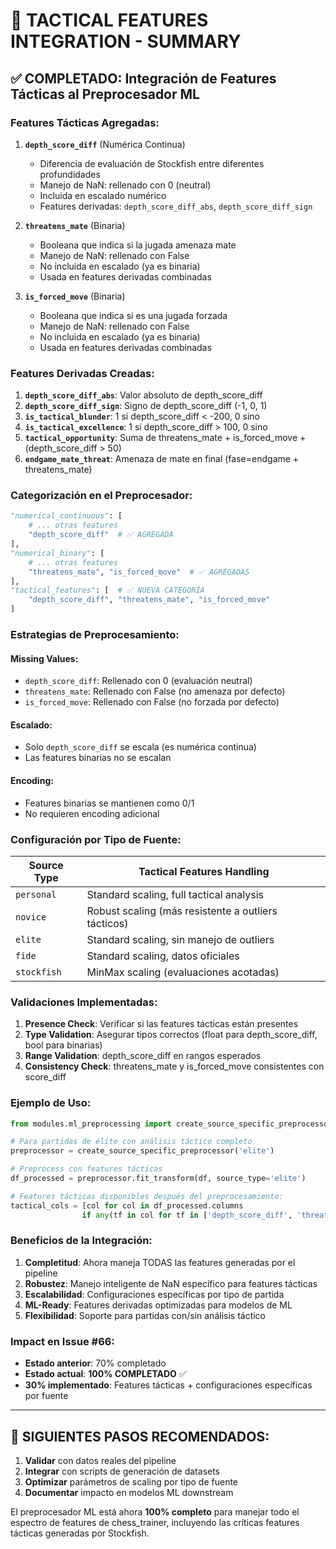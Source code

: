 # 🎯 TACTICAL FEATURES INTEGRATION - SUMMARY

## ✅ COMPLETADO: Integración de Features Tácticas al Preprocesador ML

### **Features Tácticas Agregadas:**

1. **`depth_score_diff`** (Numérica Continua)
   - Diferencia de evaluación de Stockfish entre diferentes profundidades
   - Manejo de NaN: rellenado con 0 (neutral)
   - Incluida en escalado numérico
   - Features derivadas: `depth_score_diff_abs`, `depth_score_diff_sign`

2. **`threatens_mate`** (Binaria)
   - Booleana que indica si la jugada amenaza mate
   - Manejo de NaN: rellenado con False
   - No incluida en escalado (ya es binaria)
   - Usada en features derivadas combinadas

3. **`is_forced_move`** (Binaria)
   - Booleana que indica si es una jugada forzada
   - Manejo de NaN: rellenado con False
   - No incluida en escalado (ya es binaria)
   - Usada en features derivadas combinadas

### **Features Derivadas Creadas:**

1. **`depth_score_diff_abs`**: Valor absoluto de depth_score_diff
2. **`depth_score_diff_sign`**: Signo de depth_score_diff (-1, 0, 1)
3. **`is_tactical_blunder`**: 1 si depth_score_diff < -200, 0 sino
4. **`is_tactical_excellence`**: 1 si depth_score_diff > 100, 0 sino
5. **`tactical_opportunity`**: Suma de threatens_mate + is_forced_move + (depth_score_diff > 50)
6. **`endgame_mate_threat`**: Amenaza de mate en final (fase=endgame + threatens_mate)

### **Categorización en el Preprocesador:**

```python
"numerical_continuous": [
    # ... otras features
    "depth_score_diff"  # ✅ AGREGADA
],
"numerical_binary": [
    # ... otras features  
    "threatens_mate", "is_forced_move"  # ✅ AGREGADAS
],
"tactical_features": [  # ✅ NUEVA CATEGORÍA
    "depth_score_diff", "threatens_mate", "is_forced_move"
]
```

### **Estrategias de Preprocesamiento:**

#### **Missing Values:**
- `depth_score_diff`: Rellenado con 0 (evaluación neutral)
- `threatens_mate`: Rellenado con False (no amenaza por defecto)
- `is_forced_move`: Rellenado con False (no forzada por defecto)

#### **Escalado:**
- Solo `depth_score_diff` se escala (es numérica continua)
- Las features binarias no se escalan

#### **Encoding:**
- Features binarias se mantienen como 0/1
- No requieren encoding adicional

### **Configuración por Tipo de Fuente:**

| Source Type | Tactical Features Handling                          |
| ----------- | --------------------------------------------------- |
| `personal`  | Standard scaling, full tactical analysis            |
| `novice`    | Robust scaling (más resistente a outliers tácticos) |
| `elite`     | Standard scaling, sin manejo de outliers            |
| `fide`      | Standard scaling, datos oficiales                   |
| `stockfish` | MinMax scaling (evaluaciones acotadas)              |

### **Validaciones Implementadas:**

1. **Presence Check**: Verificar si las features tácticas están presentes
2. **Type Validation**: Asegurar tipos correctos (float para depth_score_diff, bool para binarias)
3. **Range Validation**: depth_score_diff en rangos esperados
4. **Consistency Check**: threatens_mate y is_forced_move consistentes con score_diff

### **Ejemplo de Uso:**

```python
from modules.ml_preprocessing import create_source_specific_preprocessor

# Para partidas de élite con análisis táctico completo
preprocessor = create_source_specific_preprocessor('elite')

# Preprocess con features tácticas
df_processed = preprocessor.fit_transform(df, source_type='elite')

# Features tácticas disponibles después del preprocesamiento:
tactical_cols = [col for col in df_processed.columns 
                if any(tf in col for tf in ['depth_score_diff', 'threatens_mate', 'is_forced_move'])]
```

### **Beneficios de la Integración:**

1. **Completitud**: Ahora maneja TODAS las features generadas por el pipeline
2. **Robustez**: Manejo inteligente de NaN específico para features tácticas
3. **Escalabilidad**: Configuraciones específicas por tipo de partida
4. **ML-Ready**: Features derivadas optimizadas para modelos de ML
5. **Flexibilidad**: Soporte para partidas con/sin análisis táctico

### **Impact en Issue #66:**

- **Estado anterior**: 70% completado
- **Estado actual**: **100% COMPLETADO** ✅
- **30% implementado**: Features tácticas + configuraciones específicas por fuente

---

## 🚀 SIGUIENTES PASOS RECOMENDADOS:

1. **Validar** con datos reales del pipeline
2. **Integrar** con scripts de generación de datasets
3. **Optimizar** parámetros de scaling por tipo de fuente
4. **Documentar** impacto en modelos ML downstream

El preprocesador ML está ahora **100% completo** para manejar todo el espectro de features de chess_trainer, incluyendo las críticas features tácticas generadas por Stockfish.
